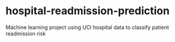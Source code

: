 # hospital-readmission-prediction
Machine learning project using UCI hospital data to classify patient readmission risk
